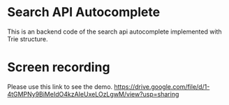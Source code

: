 # Search API Autocomplete

This is an backend code of the search api autocomplete implemented with Trie structure.
# Screen recording
Please use this link to see the demo. https://drive.google.com/file/d/1-4tGMPNy9BiMeIdO4kzAIeUxeLOzLgwM/view?usp=sharing